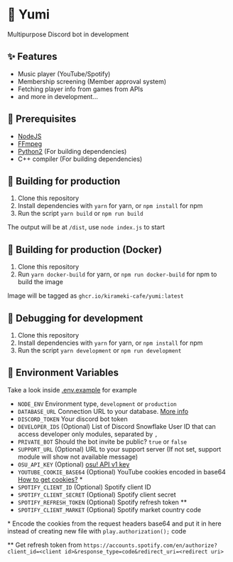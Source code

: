 # 🍭 Yumi

Multipurpose Discord bot in development

## ✨ Features

- Music player (YouTube/Spotify)
- Membership screening (Member approval system)
- Fetching player info from games from APIs
- and more in development...

## 👜 Prerequisites

- [NodeJS](https://nodejs.org/)
- [FFmpeg](https://ffmpeg.org/)
- [Python2](https://www.python.org/downloads/) (For building dependencies)
- C++ compiler (For building dependencies)

## 🔧 Building for production

1. Clone this repository
2. Install dependencies with ``yarn`` for yarn, or ``npm install`` for npm
3. Run the script ``yarn build`` or ``npm run build``

The output will be at ``/dist``, use ``node index.js`` to start

## 🔧 Building for production (Docker)

1. Clone this repository
2. Run ``yarn docker-build`` for yarn, or ``npm run docker-build`` for npm to build the image

Image will be tagged as ``ghcr.io/kirameki-cafe/yumi:latest``

## 🔧 Debugging for development

1. Clone this repository
2. Install dependencies with ``yarn`` for yarn, or ``npm install`` for npm
3. Run the script ``yarn development`` or ``npm run development``

## 🌳 Environment Variables

Take a look inside [.env.example](https://github.com/kirameki-cafe/Yumi/blob/main/.env.example) for example

- ``NODE_ENV`` Environment type, ``development`` or ``production``
- ``DATABASE_URL`` Connection URL to your database. [More info](https://www.prisma.io/docs/getting-started/setup-prisma/start-from-scratch/relational-databases/connect-your-database-typescript-postgres)
- ``DISCORD_TOKEN`` Your discord bot token
- ``DEVELOPER_IDS`` (Optional) List of Discord Snowflake User ID that can access developer only modules, separated by ``,``
- ``PRIVATE_BOT`` Should the bot invite be public? ``true`` or ``false``
- ``SUPPORT_URL`` (Optional) URL to your support server (If not set, support module will show not available message)
- ``OSU_API_KEY`` (Optional) [osu! API v1 key](https://github.com/ppy/osu-api/wiki)
- ``YOUTUBE_COOKIE_BASE64`` (Optional) YouTube cookies encoded in base64 [How to get cookies?](https://github.com/play-dl/play-dl/tree/main/instructions#youtube-cookies=) *
- ``SPOTIFY_CLIENT_ID`` (Optional) Spotify client ID
- ``SPOTIFY_CLIENT_SECRET`` (Optional) Spotify client secret
- ``SPOTIFY_REFRESH_TOKEN`` (Optional) Spotify refresh token **
- ``SPOTIFY_CLIENT_MARKET`` (Optional) Spotify market country code

\* Encode the cookies from the request headers base64 and put it in here instead of creating new file with ``play.authorization();`` code

\*\* Get refresh token from ``https://accounts.spotify.com/en/authorize?client_id=<client id>&response_type=code&redirect_uri=<redirect uri>``

